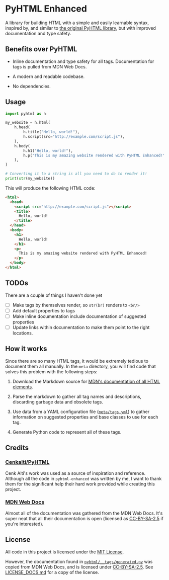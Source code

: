 # PyHTML Enhanced

A library for building HTML with a simple and easily learnable syntax, inspired
by, and similar to
[the original PyHTML library](https://github.com/cenkalti/pyhtml), but with
improved documentation and type safety.

## Benefits over PyHTML

* Inline documentation and type safety for all tags. Documentation for tags
  is pulled from MDN Web Docs.

* A modern and readable codebase.

* No dependencies.

## Usage

```py
import pyhtml as h

my_website = h.html(
    h.head(
        h.title("Hello, world!"),
        h.script(src="http://example.com/script.js"),
    ),
    h.body(
        h.h1("Hello, world!"),
        h.p("This is my amazing website rendered with PyHTML Enhanced!"),
    ),
)

# Converting it to a string is all you need to do to render it!
print(str(my_website))
```

This will produce the following HTML code:

```html
<html>
  <head>
    <script src="http://example.com/script.js"></script>
    <title>
      Hello, world!
    </title>
  </head>
  <body>
    <h1>
      Hello, world!
    </h1>
    <p>
      This is my amazing website rendered with PyHTML Enhanced!
    </p>
  </body>
</html>
```

## TODOs

There are a couple of things I haven't done yet

* [ ] Make tags by themselves render, so `str(br)` renders to `<br/>`
* [ ] Add default properties to tags
* [ ] Make inline documentation include documentation of suggested properties
* [ ] Update links within documentation to make them point to the right
      locations.

## How it works

Since there are so many HTML tags, it would be extremely tedious to document
them all manually. In the `meta` directory, you will find code that solves this
problem with the following steps:

1. Download the Markdown source for
   [MDN's documentation of all HTML elements](https://developer.mozilla.org/en-US/docs/Web/HTML/Element).

2. Parse the markdown to gather all tag names and descriptions, discarding
   garbage data and obsolete tags.

3. Use data from a YAML configuration file ([`meta/tags.yml`](meta/tags.yml))
   to gather information on suggested properties and base classes to use for
   each tag.

4. Generate Python code to represent all of these tags.

## Credits

### [Cenkalti/PyHTML](https://github.com/cenkalti/pyhtml)

Cenk Alti's work was used as a source of inspiration and reference. Although
all the code in `pyhtml-enhanced` was written by me, I want to thank them for
the significant help their hard work provided while creating this project.

### [MDN Web Docs](https://developer.mozilla.org/en-US/)

Almost all of the documentation was gathered from the MDN Web Docs. It's super
neat that all their documentation is open (licensed as
[CC-BY-SA-2.5](https://creativecommons.org/licenses/by-sa/2.5/) if you're
interested).

## License

All code in this project is licensed under the [MIT License](./LICENSE.md).

However, the documentation found in
[`pyhtml/__tags/generated.py`](./pyhtml/__tags/generated.py) was copied from
MDN Web Docs, and is licensed under
[CC-BY-SA-2.5](https://creativecommons.org/licenses/by-sa/2.5/). See
[LICENSE_DOCS.md](./LICENSE_DOCS.md) for a copy of the license.
